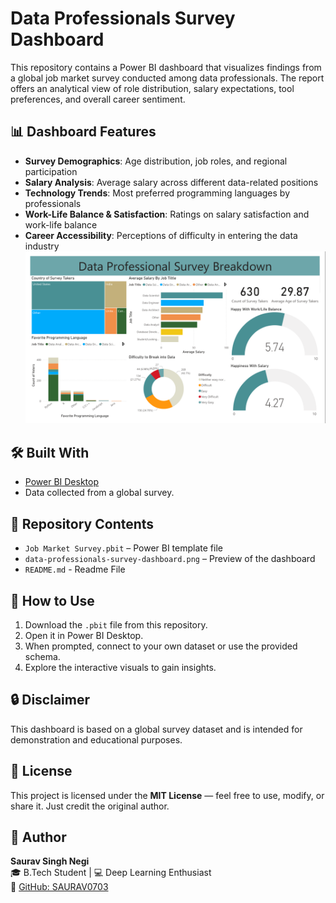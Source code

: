 # Data Professionals Survey Dashboard

This repository contains a Power BI dashboard that visualizes findings from a global job market survey conducted among data professionals. The report offers an analytical view of role distribution, salary expectations, tool preferences, and overall career sentiment.

## 📊 Dashboard Features

- **Survey Demographics**: Age distribution, job roles, and regional participation  
- **Salary Analysis**: Average salary across different data-related positions  
- **Technology Trends**: Most preferred programming languages by professionals  
- **Work-Life Balance & Satisfaction**: Ratings on salary satisfaction and work-life balance  
- **Career Accessibility**: Perceptions of difficulty in entering the data industry  
![Dashboard Preview](https://github.com/SAURAV0703/data-professionals-survey-dashboard/blob/main/data-professionals-survey-dashboard.png)
## 🛠️ Built With

- [Power BI Desktop](https://powerbi.microsoft.com/)
- Data collected from a global survey.

## 📂 Repository Contents

- `Job Market Survey.pbit` – Power BI template file
- `data-professionals-survey-dashboard.png` – Preview of the dashboard
- `README.md` - Readme File

## 📎 How to Use

1. Download the `.pbit` file from this repository.  
2. Open it in Power BI Desktop.  
3. When prompted, connect to your own dataset or use the provided schema.  
4. Explore the interactive visuals to gain insights.  

## 🔒 Disclaimer

This dashboard is based on a global survey dataset and is intended for demonstration and educational purposes.

## 📜 License

This project is licensed under the **MIT License** — feel free to use, modify, or share it. Just credit the original author.

## 🙋 Author

**Saurav Singh Negi**  
🎓 B.Tech Student | 💻 Deep Learning Enthusiast  
🔗 [GitHub: SAURAV0703](https://github.com/SAURAV0703)
